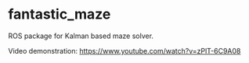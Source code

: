# fantastic_maze
ROS package for Kalman based maze solver.

Video demonstration: https://www.youtube.com/watch?v=zPlT-6C9A08
